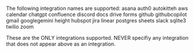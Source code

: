 The following integration names are supported:
asana
auth0
autokitteh
aws
calendar
chatgpt
confluence
discord
docs
drive
forms
github
githubcopilot
gmail
googlegemini
height
hubspot
jira
linear
postgres
sheets
slack
sqlite3
twilio
zoom


These are the ONLY integrations supported.
NEVER specifiy any integration that does not appear above as an integration.
